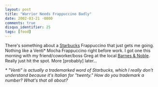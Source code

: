 ```yaml
---
layout: post
title: "Warrior Needs Frappuccino Badly"
date: 2002-03-21 -0800
comments: true
disqus_identifier: 25
tags: [food]
---
```

There's something about a [Starbucks](http://www.starbucks.com)
Frappuccino that just gets me going. Nothing like a Venti\* Mocha
Frappuccino right before work. I got one this morning with my
friend/coworker/boss Greg at the local [Barnes &
Noble](http://www.bn.com). Really just hit the spot. More [probably]
later...
 
 *\* "Venti" is actually a trademarked word of Starbucks, which I really
don't understand because it's Italian for "twenty." How do you trademark
a number? What's that all about?*
